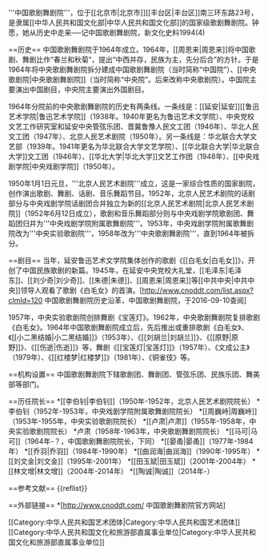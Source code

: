 '''中国歌剧舞剧院'''，位于[[北京市|北京市]][[丰台区|丰台区]]南三环东路23号，是隶属[[中华人民共和国文化部|中华人民共和国文化部]]的国家级歌剧舞剧院。<ref name=zhong>钟愿，她从历史中走来──记中国歌剧舞剧院，新文化史料1994(4)</ref>

==历史==
中国歌剧舞剧院于1964年成立。1964年，[[周恩来|周恩来]]将中国歌剧、舞剧比作“春兰和秋菊”，提出“中西并存，民族为主，先分后合”的方针。于是1964年将中央歌剧舞剧院拆分建成中国歌剧舞剧院（当时简称“中国院”）、[[中央歌剧院|中央歌剧舞剧院]]（当时简称“中央院”。后来改称中央歌剧院）。中国院主要演出中国剧目，中央院主要演出外国剧目。<ref name=zhong/>

1964年分院前的中央歌剧舞剧院的历史有两条线。一条线是：[[延安|延安]][[鲁迅艺术学院|鲁迅艺术学院]]（1938年。1940年更名为鲁迅艺术文学院）、中央党校文艺工作研究室和延安中央管弦乐团、晋冀鲁豫人民文工团（1946年）、华北人民文工团（1947年）、北京人民艺术剧院（1950年）。另一条线是：华北联合大学文艺部（1939年。1941年更名为华北联合大学文艺学院）、[[华北联合大学|华北联合大学]]文工团（1946年）、[[华北大学|华北大学]]文艺工作团（1948年）、[[中央戏剧学院|中央戏剧学院]]（1950年）。<ref name=zhong/>

1950年1月1日元旦，'''北京人民艺术剧院'''成立，这是一家综合性质的国家剧院，创作演出歌剧、舞剧、话剧、音乐舞蹈节目。1952年，北京人民艺术剧院的话剧部分与中央戏剧学院话剧团合并独立为新的[[北京人民艺术剧院|北京人民艺术剧院]]（1952年6月12日成立），歌剧和音乐舞蹈部分则与中央戏剧学院歌剧团、舞蹈团归并为'''中央戏剧学院附属歌舞剧院'''。1953年，中央戏剧学院附属歌舞剧院改为'''中央实验歌剧院'''，1958年改为'''中央歌剧舞剧院'''，直到1964年被拆分。<ref name=zhong/>

==剧目==
当年，延安鲁迅艺术文学院集体创作的歌剧《[[白毛女|白毛女]]》，开创了中国民族歌剧的新篇。1945年，在延安中央党校大礼堂，[[毛泽东|毛泽东]]、[[刘少奇|刘少奇]]、[[朱德|朱德]]、[[周恩来|周恩来]]等[[中共中央|中共中央]]领导人观看了歌剧《白毛女》的首演。<ref name=yange>[http://www.cnoddt.com/list.aspx?clmId=120 中国歌剧舞剧院历史沿革，中国歌剧舞剧院，于2016-09-10查阅]</ref>

1957年，中央实验歌剧院创排舞剧《宝莲灯》。1962年，中央歌剧舞剧院复排歌剧《白毛女》。1964年中国歌剧舞剧院成立后，先后推出或重排歌剧《白毛女》、《[[小二黑结婚|小二黑结婚]]》（1953年）、《[[刘胡兰|刘胡兰]]》、《[[原野|原野]]》、《[[伤逝|伤逝]]》等，舞剧《[[宝莲灯|宝莲灯]]》（1957年）、《文成公主》（1979年）、《[[红楼梦|红楼梦]]》（1981年）、《铜雀伎》等。<ref name=yange/>

==机构设置==
中国歌剧舞剧院下辖歌剧团、舞剧团、管弦乐团、民族乐团、舞美部等部门。<ref name=yange/>

==历任院长==
*[[李伯钊|李伯钊]]（1950年-1952年，北京人民艺术剧院院长）
*李伯钊（1952年-1953年，中央戏剧学院附属歌舞剧院院长）
*[[周巍峙|周巍峙]]（1953年-1955年，中央实验歌剧院院长）
*[[卢肃|卢肃]]（1955年-1958年，中央实验歌剧院院长）
*卢肃（1958年-1963年，中央歌剧舞剧院院长）
*[[马可|马可]]（1964年-？，中国歌剧舞剧院院长，下同）
*[[晏甬|晏甬]]（1977年-1984年）
*[[乔羽|乔羽]]（1984年-1990年）
*[[曲润海|曲润海]]（1990年-1995年）
*[[刘文金|刘文金]]（1995年-2001年）
*[[田玉斌|田玉斌]]（2001年-2004年）
*[[林文增|林文增]]（2004年-2014年）
*[[陶诚|陶诚]]（2014年-）<ref name=yange/>

==参考文献==
{{reflist}}

==外部链接==
*[http://www.cnoddt.com/ 中国歌剧舞剧院官方网站]

[[Category:中华人民共和国艺术团体|Category:中华人民共和国艺术团体]]
[[Category:中华人民共和国文化和旅游部直属事业单位|Category:中华人民共和国文化和旅游部直属事业单位]]